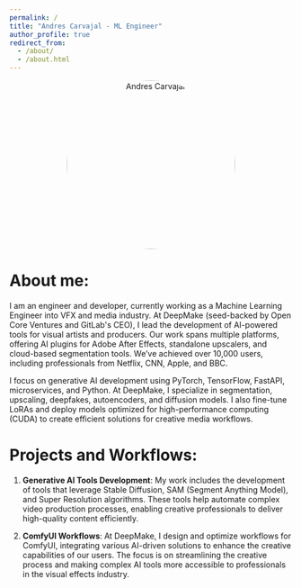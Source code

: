 ```yaml
---
permalink: /
title: "Andres Carvajal - ML Engineer"
author_profile: true
redirect_from: 
  - /about/
  - /about.html
---
```


<p align="center">
  <img src="{{ '/images/me.jpeg' | relative_url }}" alt="Andres Carvajal" style="width:300px; height:300px; border-radius:50%; object-fit:cover;" />
</p>

About me:
======
I am an engineer and developer, currently working as a Machine Learning Engineer into VFX and media industry. At DeepMake (seed-backed by Open Core Ventures and GitLab's CEO), I lead the development of AI-powered tools for visual artists and producers. Our work spans multiple platforms, offering AI plugins for Adobe After Effects, standalone upscalers, and cloud-based segmentation tools. We’ve achieved over 10,000 users, including professionals from Netflix, CNN, Apple, and BBC.

I focus on generative AI development using PyTorch, TensorFlow, FastAPI, microservices, and Python. At DeepMake, I specialize in segmentation, upscaling, deepfakes, autoencoders, and diffusion models. I also fine-tune LoRAs and deploy models optimized for high-performance computing (CUDA) to create efficient solutions for creative media workflows.

Projects and Workflows:
======
1. **Generative AI Tools Development**:
My work includes the development of tools that leverage Stable Diffusion, SAM (Segment Anything Model), and Super Resolution algorithms. These tools help automate complex video production processes, enabling creative professionals to deliver high-quality content efficiently.

2. **ComfyUI Workflows**:
At DeepMake, I design and optimize workflows for ComfyUI, integrating various AI-driven solutions to enhance the creative capabilities of our users. The focus is on streamlining the creative process and making complex AI tools more accessible to professionals in the visual effects industry.

<style>
  .author__urls-wrapper {
    margin-top: 0px !important;
    padding-top: 0px !important;
  }
</style>
